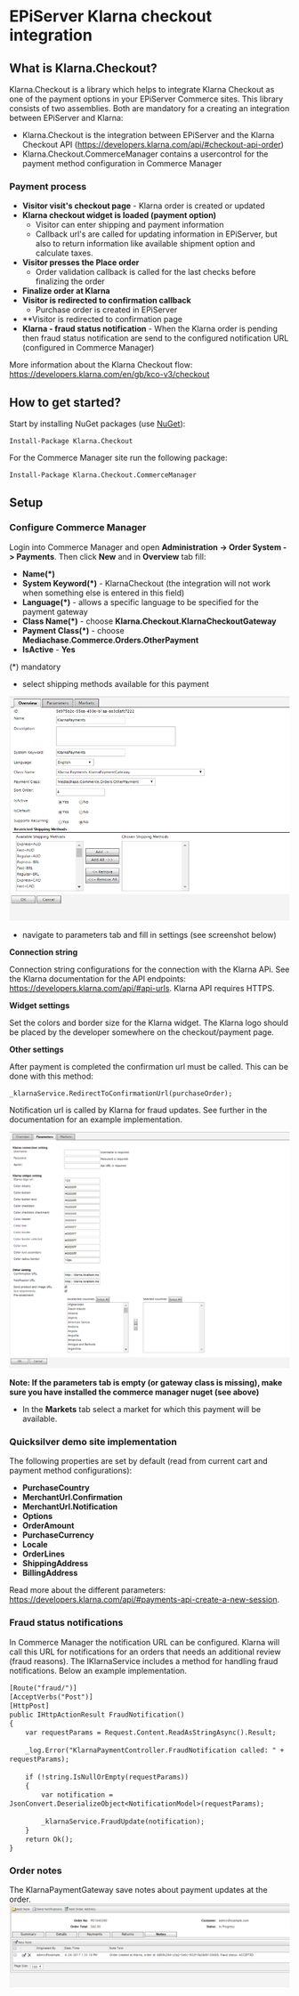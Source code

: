 EPiServer Klarna checkout integration
=============

## What is Klarna.Checkout?

Klarna.Checkout is a library which helps to integrate Klarna Checkout as one of the payment options in your EPiServer Commerce sites.
This library consists of two assemblies. Both are mandatory for a creating an integration between EPiServer and Klarna: 
* Klarna.Checkout is the integration between EPiServer and the Klarna Checkout API (https://developers.klarna.com/api/#checkout-api-order)
* Klarna.Checkout.CommerceManager contains a usercontrol for the payment method configuration in Commerce Manager

### Payment process
- **Visitor visit's checkout page** - Klarna order is created or updated 
- **Klarna checkout widget is loaded (payment option)**  
    - Visitor can enter shipping and payment information
    - Callback url's are called for updating information in EPiServer, but also to return information like available shipment option and calculate taxes.
- **Visitor presses the Place order**
    - Order validation callback is called for the last checks before finalizing the order
- **Finalize order at Klarna**
- **Visitor is redirected to confirmation callback**
    - Purchase order is created in EPiServer
- **Visitor is redirected to confirmation page
- **Klarna - fraud status notification** - When the Klarna order is pending then fraud status notification are send to the configured notification URL (configured in Commerce Manager)

More information about the Klarna Checkout flow: https://developers.klarna.com/en/gb/kco-v3/checkout

## How to get started?

Start by installing NuGet packages (use [NuGet](http://nuget.episerver.com/)):

    Install-Package Klarna.Checkout

For the Commerce Manager site run the following package:

    Install-Package Klarna.Checkout.CommerceManager

## Setup

### Configure Commerce Manager

Login into Commerce Manager and open **Administration -> Order System -> Payments**. Then click **New** and in **Overview** tab fill:

- **Name(*)**
- **System Keyword(*)** - KlarnaCheckout (the integration will not work when something else is entered in this field)
- **Language(*)** - allows a specific language to be specified for the payment gateway
- **Class Name(*)** - choose **Klarna.Checkout.KlarnaCheckoutGateway**
- **Payment Class(*)** - choose **Mediachase.Commerce.Orders.OtherPayment**
- **IsActive** - **Yes**

(*) mandatory
- select shipping methods available for this payment

![Payment method settings](/docs/screenshots/payment-overview.PNG?raw=true "Payment method settings")

- navigate to parameters tab and fill in settings (see screenshot below)

**Connection string**

Connection string configurations for the connection with the Klarna APi. See the Klarna documentation for the API endpoints: https://developers.klarna.com/api/#api-urls. Klarna API requires HTTPS.

**Widget settings**

Set the colors and border size for the Klarna widget. The Klarna logo should be placed by the developer somewhere on the checkout/payment page.

**Other settings**

After payment is completed the confirmation url must be called. This can be done with this method:
```
_klarnaService.RedirectToConfirmationUrl(purchaseOrder);
```
Notification url is called by Klarna for fraud updates. See further in the documentation for an example implementation. 


![Payment method settings](/docs/screenshots/payment-parameters.PNG?raw=true "Payment method parameters")

**Note: If the parameters tab is empty (or gateway class is missing), make sure you have installed the commerce manager nuget (see above)**

- In the **Markets** tab select a market for which this payment will be available.

### Quicksilver demo site implementation




The following properties are set by default (read from current cart and payment method configurations):
- **PurchaseCountry**
- **MerchantUrl.Confirmation**
- **MerchantUrl.Notification**
- **Options**
- **OrderAmount**
- **PurchaseCurrency**
- **Locale**
- **OrderLines**
- **ShippingAddress**
- **BillingAddress**

Read more about the different parameters: https://developers.klarna.com/api/#payments-api-create-a-new-session.



### Fraud status notifications
In Commerce Manager the notification URL can be configured. Klarna will call this URL for notifications for an orders that needs an additional review (fraud reasons). The IKlarnaService includes a method for handling fraud notifications. Below an example implementation.

```
[Route("fraud/")]
[AcceptVerbs("Post")]
[HttpPost]
public IHttpActionResult FraudNotification()
{
    var requestParams = Request.Content.ReadAsStringAsync().Result;

    _log.Error("KlarnaPaymentController.FraudNotification called: " + requestParams);

    if (!string.IsNullOrEmpty(requestParams))
    {
        var notification = JsonConvert.DeserializeObject<NotificationModel>(requestParams);

        _klarnaService.FraudUpdate(notification);
    }
    return Ok();
}
```

### Order notes
The KlarnaPaymentGateway save notes about payment updates at the order.
![Order notes](/docs/screenshots/order-notes.PNG?raw=true "Order notes")

